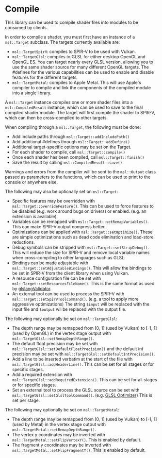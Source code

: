 # Compile

This library can be used to compile shader files into modules to be consumed by clients.

In order to compile a shader, you must first have an instance of a `msl::Target` subclass. The targets currently available are:

* `msl::TargetSpirV`: compiles to SPIR-V to be used with Vulkan.
* `msl::TargetGlsl`: compiles to GLSL for either desktop OpenGL and OpenGL ES. You can target nearly every GLSL version, allowing you to use the same shader source for many different OpenGL targets. The \#defines for the various capabilities can be used to enable and disable features for the different targets.
* `msl::TargetMetal`: compiles to Apple Metal. This will use Apple's compiler to compile and link the components of the compiled module into a single library.

A `msl::Target` instance compiles one or more shader files into a `msl::CompiledResult` instance, which can be used to save to the final compiled shader module. The target will first compile the shader to SPIR-V, which can then be cross-compiled to other targets.

When compiling through a `msl::Target`, the following must be done:

* Add include paths through `msl::Target::addIncludePath()`
* Add additional \#defines through `msl::Target::addDefine()`
* Additional target-specific options may be set on the Target.
* For each shader to compile, call `msl::Target::compile()`
* Once each shader has been compiled, call `msl::Target::finish()`
* Save the result by calling `msl::CompiledResult::save()`

Warnings and errors from the compiler will be sent to the `msl::Output` class passed as parameters to the functions, which can be used to print to the console or anywhere else.

The following may also be optionally set on `msl::Target`:

* Specific features may be overridden with `msl::Target::overrideFeature()`. This can be used to force features to be disabled (e.g. work around bugs on drivers) or enabled. (e.g. an extension is available)
* Variables can be remapped with `msl::Target::setRemapVariables()`. This can make SPIR-V output compress better.
* Optimizations can be applied with `msl::Target::setOptimize()`. These are simple optimizations such as dead code elimination and load-store reductions.
* Debug symbols can be stripped with `msl::Target::setStripDebug()`. This will reduce the size for SPIR-V and remove local variable names when cross-compiling to other languages such as GLSL.
* Bindings can be made adjustable with `msl::Target::setAdjustableBindings()`. This will allow the bindings to be set in SPIR-V from the client library when using Vulkan.
* A resource configuration file can be set with `msl::Target::setResourcesFileName()`. This is the same format as used by [glslangValidator](https://www.khronos.org/opengles/sdk/tools/Reference-Compiler/).
* An external tool can be used to process the SPIR-V with `msl::Target::setSpirVToolCommand()`. (e.g. a tool to apply more aggressive optimizations) The string `$input` will be replaced with the input file and `$output` wil be replaced with the output file.

The following may optionally be set on `msl::TargetGlsl`:

* The depth range may be remapped from \[0, 1\] (used by Vulkan) to \[-1, 1\] (used by OpenGL) in the vertex stage output with `msl::TargetGlsl::setRemapDepthRange()`.
* The default float precision may be set with `msl::TargetGlsl::setDefaultFloatPrecision()` and the default int precision may be set with `msl::TargetGlsl::setDefaultIntPrecision()`.
* Add a line to be inserted verbatim at the start of the file with `msl::TargetGlsl::addHeaderLine()`. This can be set for all stages or for specific stages.
* Add a required extension with `msl::TargetGlsl::addRequiredExtension()`. This can be set for all stages or for specific stages.
* Set an external tool to process the GLSL source can be set with `msl::TargetGlsl::setGlslToolCommand()`. (e.g. [GLSL Optimizer](https://github.com/aras-p/glsl-optimizer)) This is set per stage.

The following may optionally be set on `msl::TargetMetal`:

* The depth range may be remapped from \[0, 1\] (used by Vulkan) to \[-1, 1\] (used by Metal) in the vertex stage output with `msl::TargetMetal::setRemapDepthRange()`.
* The vertex y coordinates may be inverted with `msl::TargetMetal::setFlipVertexY()`. This is enabled by default.
* The fragment y coordinates may be inverted with `msl::TargetMetal::setFlipFragmentY()`. This is enabled by default.
